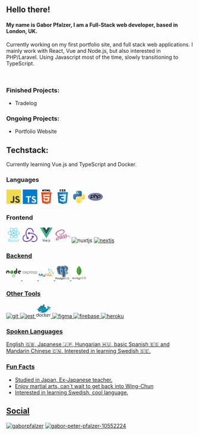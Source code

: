 ## Hello there!

#### My name is Gabor Pfalzer, I am a Full-Stack web developer, based in London, UK.

Currently working on my first portfolio site, and full stack web applications. I mainly work with React, Vue and Node.js, but also interested in PHP/Laravel. Using Javascript most of the time, slowly transitioning to TypeScript.

<br>

### Finished Projects:

- Tradelog

### Ongoing Projects:

- Portfolio Website


## Techstack:

Currently learning Vue.js and TypeScript and Docker.

### Languages

<p align="left">
<img src="https://raw.githubusercontent.com/devicons/devicon/master/icons/javascript/javascript-original.svg" alt="javascript" width="40" height="40"/> 
<img src="https://raw.githubusercontent.com/devicons/devicon/master/icons/typescript/typescript-original.svg" alt="typescript" width="40" height="40"/> 
<img src="https://raw.githubusercontent.com/devicons/devicon/master/icons/html5/html5-original-wordmark.svg" alt="html5" width="40" height="40"/> 
<img src="https://raw.githubusercontent.com/devicons/devicon/master/icons/css3/css3-original-wordmark.svg" alt="css3" width="40" height="40"/>
<img src="https://raw.githubusercontent.com/devicons/devicon/master/icons/python/python-original.svg" alt="python" width="40" height="40"/> 
<img src="https://raw.githubusercontent.com/devicons/devicon/master/icons/php/php-original.svg" alt="php" width="40" height="40"/>
</p>

### Frontend

<p align="left">
<img src="https://raw.githubusercontent.com/devicons/devicon/master/icons/react/react-original-wordmark.svg" alt="react" width="40" height="40"/> 
<img src="https://raw.githubusercontent.com/devicons/devicon/master/icons/redux/redux-original.svg" alt="react" width="40" height="40"/> 
<img src="https://raw.githubusercontent.com/devicons/devicon/master/icons/vuejs/vuejs-original-wordmark.svg" alt="vuejs" width="40" height="40"/> 
<img src="https://raw.githubusercontent.com/devicons/devicon/master/icons/sass/sass-original.svg" alt="sass" width="40" height="40"/>
<img src="https://www.vectorlogo.zone/logos/nuxtjs/nuxtjs-icon.svg" alt="nuxtjs" width="40" height="40"/> </a> <a href="https://www.php.net" target="_blank">
<img src="https://cdn.worldvectorlogo.com/logos/nextjs-3.svg" alt="nextjs" width="40" height="40"/> 
</p>

### Backend

<p align="left">
<img src="https://raw.githubusercontent.com/devicons/devicon/master/icons/nodejs/nodejs-original-wordmark.svg" alt="nodejs" width="40" height="40"/> 
<img src="https://raw.githubusercontent.com/devicons/devicon/master/icons/express/express-original-wordmark.svg" alt="express" width="40" height="40"/> 
<img src="https://raw.githubusercontent.com/devicons/devicon/master/icons/mysql/mysql-original-wordmark.svg" alt="mysql" width="40" height="40"/>
<img src="https://raw.githubusercontent.com/devicons/devicon/master/icons/postgresql/postgresql-original-wordmark.svg" alt="postgresql" width="40" height="40"/> 
<img src="https://raw.githubusercontent.com/devicons/devicon/master/icons/mongodb/mongodb-original-wordmark.svg" alt="mongodb" width="40" height="40"/>
</p>

### Other Tools

<p align="left">
<img src="https://www.vectorlogo.zone/logos/git-scm/git-scm-icon.svg" alt="git" width="40" height="40"/> 
<img src="https://www.vectorlogo.zone/logos/jestjsio/jestjsio-icon.svg" alt="jest" width="40" height="40"/> 
<img src="https://raw.githubusercontent.com/devicons/devicon/master/icons/docker/docker-original-wordmark.svg" alt="docker" width="40" height="40"/>
<img src="https://www.vectorlogo.zone/logos/figma/figma-icon.svg" alt="figma" width="40" height="40"/> 
<img src="https://www.vectorlogo.zone/logos/firebase/firebase-icon.svg" alt="firebase" width="40" height="40"/> 
<img src="https://www.vectorlogo.zone/logos/heroku/heroku-icon.svg" alt="heroku" width="40" height="40"/>
</p>

### Spoken Languages

English 🇬🇧, Japanese 🇯🇵, Hungarian 🇭🇺, basic Spanish 🇪🇸 and Mandarin Chinese 🇨🇳. Interested in learning Swedish 🇸🇪.

### Fun Facts
- Studied in Japan, Ex-Japanese teacher.
- Enjoy martial arts, can`t wait to get back into Wing-Chun
- Interested in learning Swedish, cool language. 

## Social

<a href="https://twitter.com/gaborpfalzer" target="blank"><img align="center" src="https://cdn.jsdelivr.net/npm/simple-icons@3.0.1/icons/twitter.svg" alt="gaborpfalzer" height="30" width="40" /></a>
<a href="https://linkedin.com/in/gabor-peter-pfalzer-10552224" target="blank"><img align="center" src="https://cdn.jsdelivr.net/npm/simple-icons@3.0.1/icons/linkedin.svg" alt="gabor-peter-pfalzer-10552224" height="30" width="40" /></a>

</p>

<!-- [![Top Languages](https://github-readme-stats.vercel.app/api/top-langs/?username=pfalzergbr&theme=radical&layout=compact)](https://github.com/pfalzergbr/github-readme-stats)
<br />

[![Weekly wakatime stats](https://github-readme-stats.vercel.app/api/wakatime?username=pfalzergbr&theme=radical)](https://github.com/pfalzergbr/github-readme-stats) -->
